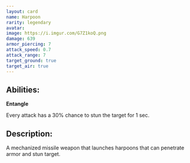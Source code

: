 ```yaml
---
layout: card
name: Harpoon
rarity: legendary
avatar: 
image: https://i.imgur.com/G7Z1koQ.png
damage: 639
armor_piercing: 7
attack_speed: 0.7
attack_range: 7
target_ground: true
target_air: true
---
```


## Abilities:

**Entangle**

Every attack has a 30% chance to stun the target for 1 sec.

## Description:

A mechanized missile weapon that launches harpoons that can penetrate armor and stun target.